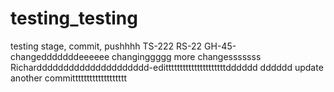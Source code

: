 # testing_testing
testing stage, commit, pushhhh
TS-222
RS-22
GH-45-changedddddddeeeeee
changinggggg
more changesssssss
Richarddddddddddddddddddddd-editttttttttttttttttttttdddddd
dddddd
update
another
committttttttttttttttttt
